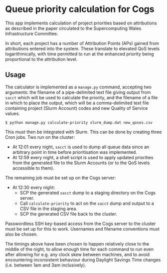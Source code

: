 # Queue priority calculation for Cogs

This app implements calculation of project priorities based on 
attributions as described in the paper circulated to the
Supercomputing Wales Infrastructure Committee.

In short, each project has a number of Attribution Points (APs)
gained from attributions entered into the system. These translate
to elevated QoS levels logarithmically, with time permitted to run
at the enhanced priority being proportional to the attribution level.


## Usage

The calculator is implemented as a `manage.py` command, accepting
two arguments: the filename of a pipe-delimited text file giving
output from `sacct` which will be used to calculate the priority, 
and the filename of a file in which to place the output, which
will be a comma-delimited text file containing project (Slurm Account)
codes and new Quality of Service values.

```
$ python manage.py calculate-priority slurm_dump.dat new_qoses.csv
```

This must then be integrated with Slurm. This can be done by creating
three Cron jobs. Two run on the cluster:

* At 12:01 every night, `sacct` is used to dump all queue data since
  an arbitrary point in time before prioritisation was implemented.
* At 12:59 every night, a shell script is used to apply updated priorities
  from the generated file to the Slurm Accounts (or to the QoS levels
  accessible to them).

The remaining job must be set up on the Cogs server:

* At 12:30 every night:
  * SCP the generated `sacct` dump to a staging directory on the Cogs server.
  * Call `calculate-priority` to act on the `sacct` dump and output
    to a CSV file in the staging area.
  * SCP the generated CSV file back to the cluster.

Passwordless SSH key-based access from the Cogs server to the cluster
must be set up for this to work. Usernames and filename conventions must
also be chosen.

The timings above have been chosen to happen relatively close to the middle
of the night, to allow enough time for each command to run even after
allowing for e.g. any clock skew between machines, and to avoid encountering
inconsistent behaviour during Daylight Savings Time changes (i.e. between
1am and 3am inclusively).
